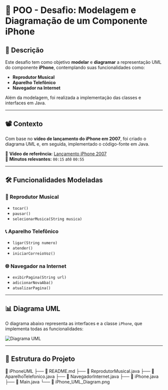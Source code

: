# 📱 POO - Desafio: Modelagem e Diagramação de um Componente iPhone

## 🎯 Descrição
Este desafio tem como objetivo **modelar** e **diagramar** a representação UML do componente **iPhone**, contemplando suas funcionalidades como:
- **Reprodutor Musical**
- **Aparelho Telefônico**
- **Navegador na Internet**

Além da modelagem, foi realizada a implementação das classes e interfaces em Java.

---

## 📽 Contexto
Com base no **vídeo de lançamento do iPhone em 2007**, foi criado o diagrama UML e, em seguida, implementado o código-fonte em Java.

🔗 **Vídeo de referência:** [Lançamento iPhone 2007](https://www.youtube.com/watch?v=VQKMoT-6XSg)  
📌 **Minutos relevantes:** `00:15` até `00:55`

---

## 🛠 Funcionalidades Modeladas

### 🎵 Reprodutor Musical
- `tocar()`
- `pausar()`
- `selecionarMusica(String musica)`

### 📞 Aparelho Telefônico
- `ligar(String numero)`
- `atender()`
- `iniciarCorreioVoz()`

### 🌐 Navegador na Internet
- `exibirPagina(String url)`
- `adicionarNovaAba()`
- `atualizarPagina()`

---

## 📊 Diagrama UML
O diagrama abaixo representa as interfaces e a classe `iPhone`, que implementa todas as funcionalidades:

![Diagrama UML](iPhone_UML_Diagram.png)

---

## 📂 Estrutura do Projeto
📁 iPhoneUML
├── 📄 README.md
├── 📄 ReprodutorMusical.java
├── 📄 AparelhoTelefonico.java
├── 📄 NavegadorInternet.java
├── 📄 iPhone.java
├── 📄 Main.java
└── 📄 iPhone_UML_Diagram.png

